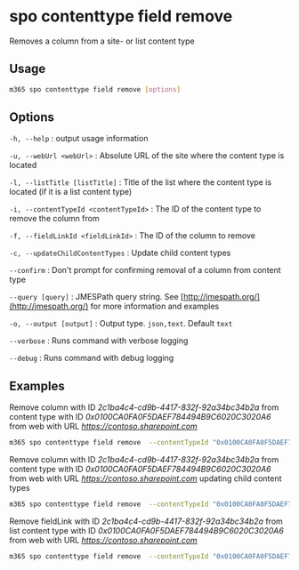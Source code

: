 # spo contenttype field remove

Removes a column from a site- or list content type

## Usage

```sh
m365 spo contenttype field remove [options]
```

## Options

`-h, --help`
: output usage information

`-u, --webUrl <webUrl>`
: Absolute URL of the site where the content type is located

`-l, --listTitle [listTitle]`
: Title of the list where the content type is located (if it is a list content type)

`-i, --contentTypeId <contentTypeId>`
: The ID of the content type to remove the column from

`-f, --fieldLinkId <fieldLinkId>`
: The ID of the column to remove

`-c, --updateChildContentTypes`
: Update child content types

`--confirm`
: Don't prompt for confirming removal of a column from content type

`--query [query]`
: JMESPath query string. See [http://jmespath.org/](http://jmespath.org/) for more information and examples

`-o, --output [output]`
: Output type. `json,text`. Default `text`

`--verbose`
: Runs command with verbose logging

`--debug`
: Runs command with debug logging

## Examples

Remove column with ID _2c1ba4c4-cd9b-4417-832f-92a34bc34b2a_ from content type with ID _0x0100CA0FA0F5DAEF784494B9C6020C3020A6_ from web with URL _https://contoso.sharepoint.com_

```sh
m365 spo contenttype field remove  --contentTypeId "0x0100CA0FA0F5DAEF784494B9C6020C3020A6" --fieldLinkId "880d2f46-fccb-43ca-9def-f88e722cef80" --webUrl https://contoso.sharepoint.com --confirm
```

Remove column with ID _2c1ba4c4-cd9b-4417-832f-92a34bc34b2a_ from content type with ID _0x0100CA0FA0F5DAEF784494B9C6020C3020A6_ from web with URL _https://contoso.sharepoint.com_ updating child content types

```sh
m365 spo contenttype field remove  --contentTypeId "0x0100CA0FA0F5DAEF784494B9C6020C3020A6" --fieldLinkId "880d2f46-fccb-43ca-9def-f88e722cef80" --webUrl https://contoso.sharepoint.com --updateChildContentTypes
```

Remove fieldLink with ID _2c1ba4c4-cd9b-4417-832f-92a34bc34b2a_ from list content type with ID _0x0100CA0FA0F5DAEF784494B9C6020C3020A6_ from web with URL _https://contoso.sharepoint.com_

```sh
m365 spo contenttype field remove  --contentTypeId "0x0100CA0FA0F5DAEF784494B9C6020C3020A60062F089A38C867747942DB2C3FC50FF6A" --fieldLinkId "880d2f46-fccb-43ca-9def-f88e722cef80" --webUrl https://contoso.sharepoint.com --listTitle "Documents"
```